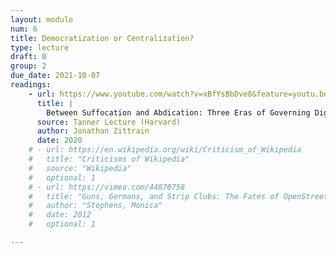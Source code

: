 ```yaml
---
layout: module
num: 6
title: Democratization or Centralization?
type: lecture
draft: 0
group: 2
due_date: 2021-10-07
readings:
    - url: https://www.youtube.com/watch?v=xBfYsBbDve8&feature=youtu.be
      title: |
        Between Suffocation and Abdication: Three Eras of Governing Digital Platforms (video lecture)
      source: Tanner Lecture (Harvard)
      author: Jonathan Zittrain
      date: 2020
    # - url: https://en.wikipedia.org/wiki/Criticism_of_Wikipedia
    #   title: "Criticisms of Wikipedia"
    #   source: "Wikipedia"
    #   optional: 1
    # - url: https://vimeo.com/44870758
    #   title: "Guns, Germans, and Strip Clubs: The Fates of OpenStreetMap"
    #   author: "Stephens, Monica"
    #   date: 2012
    #   optional: 1

---
```




